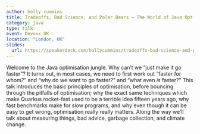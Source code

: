 ```yaml
---
author: holly cummins
title: Tradeoffs, Bad Science, and Polar Bears – The World of Java Optimisation
category: java
type: talk
event: Devoxx UK
location: "London, UK"
slides:
  url: https://speakerdeck.com/hollycummins/tradeoffs-bad-science-and-polar-bears-the-world-of-java-optimisation-675d2f50-304f-44c1-8a48-888111fac259
---
```


Welcome to the Java optimisation jungle. Why can’t we “just make it go faster”? It turns out, in most cases, we need to first work out “faster for whom?” and “why do we want to go faster?” and “what even *is* faster?” This talk introduces the basic principles of optimisation, before bouncing through the pitfalls of optimisation; why the exact same techniques which make Quarkus rocket-fast used to be a terrible idea fifteen years ago, why fast benchmarks make for slow programs, and why even though it can be easy to get wrong, optimisation really really matters. Along the way we’ll talk about measuring things, bad advice, garbage collection, and climate change. 